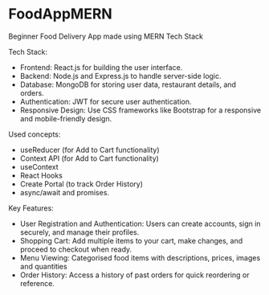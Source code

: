 # FoodAppMERN

Beginner Food Delivery App made using MERN Tech Stack

Tech Stack:

- Frontend: React.js for building the user interface.
- Backend: Node.js and Express.js to handle server-side logic.
- Database: MongoDB for storing user data, restaurant details, and orders.
- Authentication: JWT for secure user authentication.
- Responsive Design: Use CSS frameworks like Bootstrap for a responsive and mobile-friendly design.

Used concepts:

- useReducer (for Add to Cart functionality)
- Context API (for Add to Cart functionality)
- useContext
- React Hooks
- Create Portal (to track Order History)
- async/await and promises.

Key Features:

- User Registration and Authentication: Users can create accounts, sign in securely, and manage their profiles.
- Shopping Cart: Add multiple items to your cart, make changes, and proceed to checkout when ready.
- Menu Viewing: Categorised food items with descriptions, prices, images and quantities
- Order History: Access a history of past orders for quick reordering or reference.

